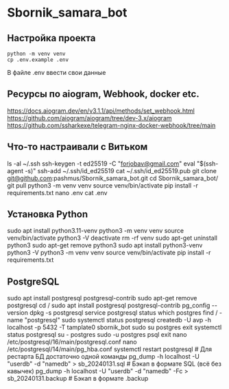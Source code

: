 # Sbornik_samara_bot

## Настройка проекта
```shell
python -m venv venv
cp .env.example .env
```
В файле .env ввести свои данные



## Ресурсы по aiogram, Webhook, docker etc.
https://docs.aiogram.dev/en/v3.1.1/api/methods/set_webhook.html
https://github.com/aiogram/aiogram/tree/dev-3.x/aiogram
https://github.com/ssharkexe/telegram-nginx-docker-webhook/tree/main



## Что-то настраивали с Витьком
ls -al ~/.ssh
ssh-keygen -t ed25519 -C "forjobav@gmail.com"
eval "$(ssh-agent -s)"
ssh-add ~/.ssh/id_ed25519
cat ~/.ssh/id_ed25519.pub
git clone git@github.com:pashmus/Sbornik_samara_bot.git
cd Sbornik_samara_bot/
git pull
python3 -m venv venv
source venv/bin/activate
pip install -r requirements.txt
nano .env
cat .env


## Установка Python
sudo apt install python3.11-venv
python3 -m venv venv
source venv/bin/activate
python3 -V
deactivate
rm -rf venv
sudo apt-get uninstall python3
sudo apt-get remove python3
sudo apt install python3-venv
python3 -V
python3 -m venv venv
source venv/bin/activate
pip install -r requirements.txt


## PostgreSQL
sudo apt install postgresql postgresql-contrib
sudo apt-get remove postgresql
cd /
sudo apt install postgresql postgresql-contrib
pg_config --version
dpkg -s postgresql
service postgresql status
which postgres
find / -name "postgresql"
sudo systemctl status postgresql
createdb -U avp -h localhost -p 5432 -T tamplate0 sbornik_bot
sudo su postgres
exit
systemctl status postgresql
su - postgres
sudo -u postgres psql
exit
nano /etc/postgresql/16/main/postgresql.conf
nano /etc/postgresql/14/main/pg_hba.conf
systemctl restart postgresql   # Для рестарта БД достаточно одной команды
pg_dump -h localhost -U "userdb" -d "namedb" > sb_20240131.sql  # Бэкап в формате SQL (всё без кавычек)
pg_dump -h localhost -U "userdb" -d "namedb" -Fc > sb_20240131.backup  # Бэкап в формате .backup 